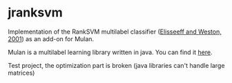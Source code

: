 # jranksvm
Implementation of the RankSVM multilabel classifier (<a href="http://cse.seu.edu.cn/people/zhangml/files/NIPS02.pdf">Elisseeff and Weston, 2001</a>) as an add-on for Mulan.

Mulan is a multilabel learning library written in java. You can find it <a href="http://mulan.sourceforge.net/">here</a>.


Test project, the optimization part is broken (java libraries can't handle large matrices)
